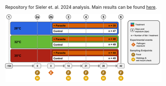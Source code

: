Repository for Sieler et. al. 2024 analysis. Main results can be found [here](https://sielerjm.github.io/Sieler2024__ZF_Temperature_Parasite/Results_Overview.html). 

![Zebrafish gut microbiome](ExperimentalDesignSchematic.png)
